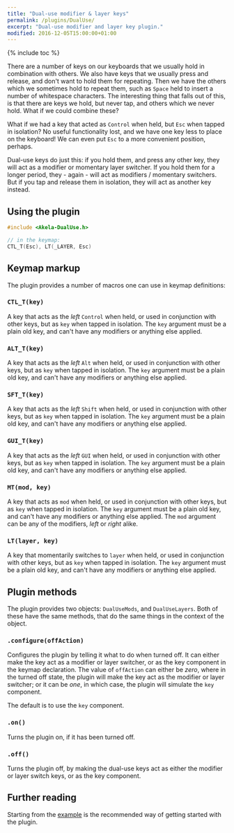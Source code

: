 ```yaml
---
title: "Dual-use modifier & layer keys"
permalink: /plugins/DualUse/
excerpt: "Dual-use modifier and layer key plugin."
modified: 2016-12-05T15:00:00+01:00
---
```


{% include toc %}

There are a number of keys on our keyboards that we usually hold in combination
with others. We also have keys that we usually press and release, and don't want
to hold them for repeating. Then we have the others which we sometimes hold to
repeat them, such as `Space` held to insert a number of whitespace characters.
The interesting thing that falls out of this, is that there are keys we hold,
but never tap, and others which we never hold. What if we could combine these?

What if we had a key that acted as `Control` when held, but `Esc` when tapped in
isolation? No useful functionality lost, and we have one key less to place on
the keyboard! We can even put `Esc` to a more convenient position, perhaps.

Dual-use keys do just this: if you hold them, and press any other key, they will
act as a modifier or momentary layer switcher. If you hold them for a longer
period, they - again - will act as modifiers / momentary switchers. But if you
tap and release them in isolation, they will act as another key instead.

## Using the plugin

```c++
#include <Akela-DualUse.h>

// in the keymap:
CTL_T(Esc), LT(_LAYER, Esc)
```

## Keymap markup

The plugin provides a number of macros one can use in keymap definitions:

### `CTL_T(key)`

A key that acts as the *left* `Control` when held, or used in conjunction with
other keys, but as `key` when tapped in isolation. The `key` argument must be a
plain old key, and can't have any modifiers or anything else applied.

### `ALT_T(key)`

A key that acts as the *left* `Alt` when held, or used in conjunction with other
keys, but as `key` when tapped in isolation. The `key` argument must be a plain
old key, and can't have any modifiers or anything else applied.
    
### `SFT_T(key)`

A key that acts as the *left* `Shift` when held, or used in conjunction with
other keys, but as `key` when tapped in isolation. The `key` argument must be a
plain old key, and can't have any modifiers or anything else applied.

### `GUI_T(key)`

A key that acts as the *left* `GUI` when held, or used in conjunction with other
keys, but as `key` when tapped in isolation. The `key` argument must be a plain
old key, and can't have any modifiers or anything else applied.

### `MT(mod, key)`

A key that acts as `mod` when held, or used in conjunction with other keys, but
as `key` when tapped in isolation. The `key` argument must be a plain old key,
and can't have any modifiers or anything else applied. The `mod` argument can be
any of the modifiers, *left* or *right* alike.

### `LT(layer, key)`

A key that momentarily switches to `layer` when held, or used in conjunction
with other keys, but as `key` when tapped in isolation. The `key` argument must be a
plain old key, and can't have any modifiers or anything else applied.

## Plugin methods

The plugin provides two objects: `DualUseMods`, and `DualUseLayers`. Both of
these have the same methods, that do the same things in the context of the
object.

### `.configure(offAction)`

Configures the plugin by telling it what to do when turned off. It can either
make the key act as a modifier or layer switcher, or as the key component in the
keymap declaration. The value of `offAction` can either be *zero*, where in the
turned off state, the plugin will make the key act as the modifier or layer
switcher; or it can be *one*, in which case, the plugin will simulate the `key`
component.

The default is to use the `key` component.

### `.on()`

Turns the plugin on, if it has been turned off.

### `.off()`

Turns the plugin off, by making the dual-use keys act as either the modifier or
layer switch keys, or as the key component.

## Further reading

Starting from the [example][plugin:example] is the recommended way of getting
started with the plugin.

 [plugin:example]: https://github.com/algernon/Akela/blob/master/lib/Akela-DualUse/examples/DualUse/DualUse.ino
